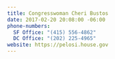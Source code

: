 ```yaml
---
title: Congresswoman Cheri Bustos
date: 2017-02-20 20:08:00 -06:00
phone-numbers:
  SF Office: "(415) 556-4862"
  DC Office: "(202) 225-4965"
website: https://pelosi.house.gov
---
```


